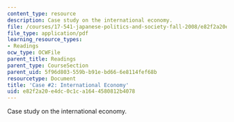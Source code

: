 ```yaml
---
content_type: resource
description: Case study on the international economy.
file: /courses/17-541-japanese-politics-and-society-fall-2008/e82f2a20e4dc0c1ca1644580812b4078_case2.pdf
file_type: application/pdf
learning_resource_types:
- Readings
ocw_type: OCWFile
parent_title: Readings
parent_type: CourseSection
parent_uid: 5f96d803-559b-b91e-bd66-6e8114fef68b
resourcetype: Document
title: 'Case #2: International Economy'
uid: e82f2a20-e4dc-0c1c-a164-4580812b4078
---
```

Case study on the international economy.

